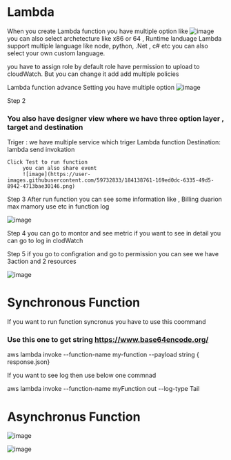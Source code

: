 # Lambda 
 When you create Lambda function you have multiple option like 
    ![image](https://user-images.githubusercontent.com/59732833/184137155-64359e64-4ea1-4193-896b-b58ee1ba3934.png)
   you can also select archetecture like x86 or 64 , Runtime landuage Lambda support multiple language like node, python, .Net , c# etc 
   you can also select your own custom language.
   
you have to assign role by default role have permission to upload to cloudWatch. But you can change it add add multiple policies

Lambda function advance Setting you have multiple option
  ![image](https://user-images.githubusercontent.com/59732833/184137792-fcf0c78e-0f03-46ff-9fbd-f1b204e65134.png)


Step 2 
  ### You also have designer view where we have three option layer , target and destination
  
  Triger : we have multiple service which triger Lambda function
  Destination: lambda send invokation 
  
    Click Test to run function
         you can also share event 
         ![image](https://user-images.githubusercontent.com/59732833/184138761-169ed0dc-6335-49d5-8942-4713bae30146.png)

Step 3 
  After run function you can see some information like , Billing duarion max mamory use etc in function log
  
  ![image](https://user-images.githubusercontent.com/59732833/184139095-93721f4f-c1cd-4f7b-8004-ad74c6b00656.png)


Step 4
  you can go to montor and see metric if you want to see in detail you can go to log in clodWatch
   
Step 5
  if you go to configration and go to permission you can see we have 3action and 2 resources
  
  ![image](https://user-images.githubusercontent.com/59732833/184140081-948f48bc-5df3-46db-8c3c-58ba2db23977.png)







# Synchronous Function 

If you want to run function syncronus you have to use this coommand 
 ### Use this one to get string https://www.base64encode.org/
 
 aws lambda invoke --function-name my-function  --payload string  { response.json}

If you want to see log then use below one commnad

 aws lambda invoke --function-name myFunction out --log-type Tail



# Asynchronus Function 
 ![image](https://user-images.githubusercontent.com/59732833/184148964-984acdda-0bd6-4bc7-a11b-315d17522be2.png)
 
 
 ![image](https://user-images.githubusercontent.com/59732833/184149047-4c6ad120-1713-4d23-9612-4d4ee8c8ed1e.png)


